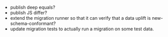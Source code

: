 - publish deep equals?
- publish JS differ?
- extend the migration runner so that it can verify that a data uplift is new-schema-conformant?
- update migration tests to actually run a migration on some test data.
